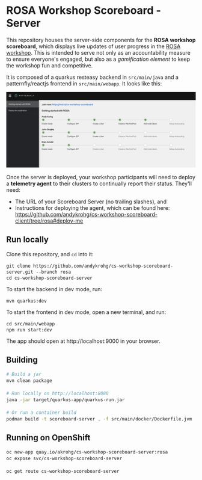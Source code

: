 # ROSA Workshop Scoreboard - Server
This repository houses the server-side components for the **ROSA workshop scoreboard**, which displays live updates of user progress in the [ROSA workshop](https://rosaworkshop.io). This is intended to serve not only as an accountability measure to ensure everyone's engaged, but also as a *gamification element* to keep the workshop fun and competitive.

It is composed of a quarkus resteasy backend in `src/main/java` and a patternfly/reactjs frontend in `src/main/webapp`. It looks like this:

![Server View](images/server_view.png)

Once the server is deployed, your workshop participants will need to deploy a **telemetry agent** to their clusters to continually report their status. They'll need:
* The URL of your Scoreboard Server (no trailing slashes), and
* Instructions for deploying the agent, which can be found here: https://github.com/andykrohg/cs-workshop-scoreboard-client/tree/rosa#deploy-me
## Run locally
Clone this repository, and `cd` into it:
```
git clone https://github.com/andykrohg/cs-workshop-scoreboard-server.git --branch rosa
cd cs-workshop-scoreboard-server
```

To start the backend in dev mode, run:
```
mvn quarkus:dev
```

To start the frontend in dev mode, open a new terminal, and run:
```
cd src/main/webapp
npm run start:dev
```
The app should open at http://localhost:9000 in your browser.

## Building
```bash
# Build a jar
mvn clean package

# Run locally on http://localhost:8080
java -jar target/quarkus-app/quarkus-run.jar

# Or run a container build
podman build -t scoreboard-server . -f src/main/docker/Dockerfile.jvm
```

## Running on OpenShift
```bash
oc new-app quay.io/akrohg/cs-workshop-scoreboard-server:rosa
oc expose svc/cs-workshop-scoreboard-server

oc get route cs-workshop-scoreboard-server
```
